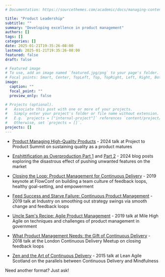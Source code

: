 ```yaml
---
# Documentation: https://sourcethemes.com/academic/docs/managing-content/

title: "Product Leadership"
subtitle: ""
summary: "Developing excellence in product management"
authors: []
tags: []
categories: []
date: 2025-01-21T19:35:26-08:00
lastmod: 2025-01-21T19:35:26-08:00
featured: false
draft: false

# Featured image
# To use, add an image named `featured.jpg/png` to your page's folder.
# Focal points: Smart, Center, TopLeft, Top, TopRight, Left, Right, BottomLeft, Bottom, BottomRight.
image:
  caption: ""
  focal_point: ""
  preview_only: false

# Projects (optional).
#   Associate this post with one or more of your projects.
#   Simply enter your project's folder or file name without extension.
#   E.g. `projects = ["internal-project"]` references `content/project/deep-learning/index.md`.
#   Otherwise, set `projects = []`.
projects: []
---
```


* [Product Managing High-Quality Products](Product-managing-high-quality-products-Ayer.pdf) - 2024 talk at Project to Product Summit on sustaining quality as a product matures 

* [Enshittification as Overproduction Part 1](https://medium.com/@ElizAyer/enshittification-as-overproduction-in-software-part-1-seeing-overproduction-7f175bca7724) and [Part 2](https://medium.com/@ElizAyer/enshittification-as-overproduction-in-software-part-2-overproduction-in-the-product-lifecycle-99584e8da458) - 2024 blog posts exploring the disastrous effect of pushing unwanted features on the market

* [Closing the Loop: Product Management for Continuous Delivery](product-management-continuous-delivery-ayer.pdf) -  2019 keynote at FlowConf on building a team culture of feedback loops, healthy goal-setting, and empowerment 

* [Feed Success and Starve Failure: Continuous Product Management](continuous-product-management-ayer.pdf) -  2019 talk at Industry on smoothing out strategy swings via smooth change and feedback loops 

* [Uncle Sam's Recipe: Agile Product Management](government-product-management-ayer.pdf) -  2019 talk at Mile High Agile on techniques and challenges of product management in government

* [What Product Management Needs: the Gift of Continuous Delivery](product-and-cd-ayer.pdf) - 2018 talk at the London Continuous Delivery Meetup on closing feedback loops

* [Zen and the Art of Continuous Delivery](zen-and-continuous-delivery-ayer.pdf) -  2015 talk at Lean Agile Scotland on the parallels between Continuous Delivery and Mindfulness



Need another format? Just ask!